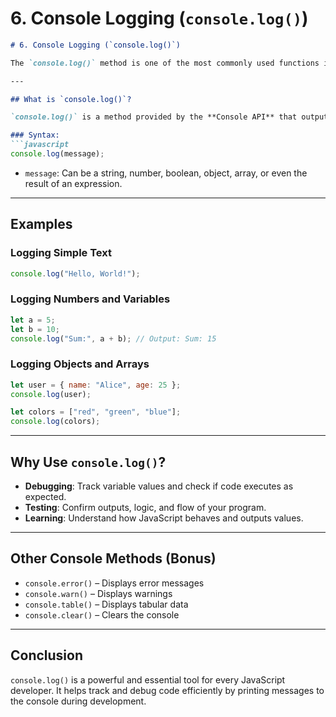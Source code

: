# 6. Console Logging (`console.log()`)

```markdown
# 6. Console Logging (`console.log()`)

The `console.log()` method is one of the most commonly used functions in JavaScript for **debugging and displaying output** in the browser's developer console.

---

## What is `console.log()`?

`console.log()` is a method provided by the **Console API** that outputs messages to the **browser's console**, which developers can view using browser dev tools (usually by pressing `F12` or `Ctrl+Shift+I` → "Console" tab).

### Syntax:
```javascript
console.log(message);
```

- `message`: Can be a string, number, boolean, object, array, or even the result of an expression.

---

## Examples

### Logging Simple Text

```javascript
console.log("Hello, World!");
```

### Logging Numbers and Variables

```javascript
let a = 5;
let b = 10;
console.log("Sum:", a + b); // Output: Sum: 15
```

### Logging Objects and Arrays

```javascript
let user = { name: "Alice", age: 25 };
console.log(user);

let colors = ["red", "green", "blue"];
console.log(colors);
```

---

## Why Use `console.log()`?

- **Debugging**: Track variable values and check if code executes as expected.
- **Testing**: Confirm outputs, logic, and flow of your program.
- **Learning**: Understand how JavaScript behaves and outputs values.

---

## Other Console Methods (Bonus)

- `console.error()` – Displays error messages
- `console.warn()` – Displays warnings
- `console.table()` – Displays tabular data
- `console.clear()` – Clears the console

---

## Conclusion

`console.log()` is a powerful and essential tool for every JavaScript developer. It helps track and debug code efficiently by printing messages to the console during development.
